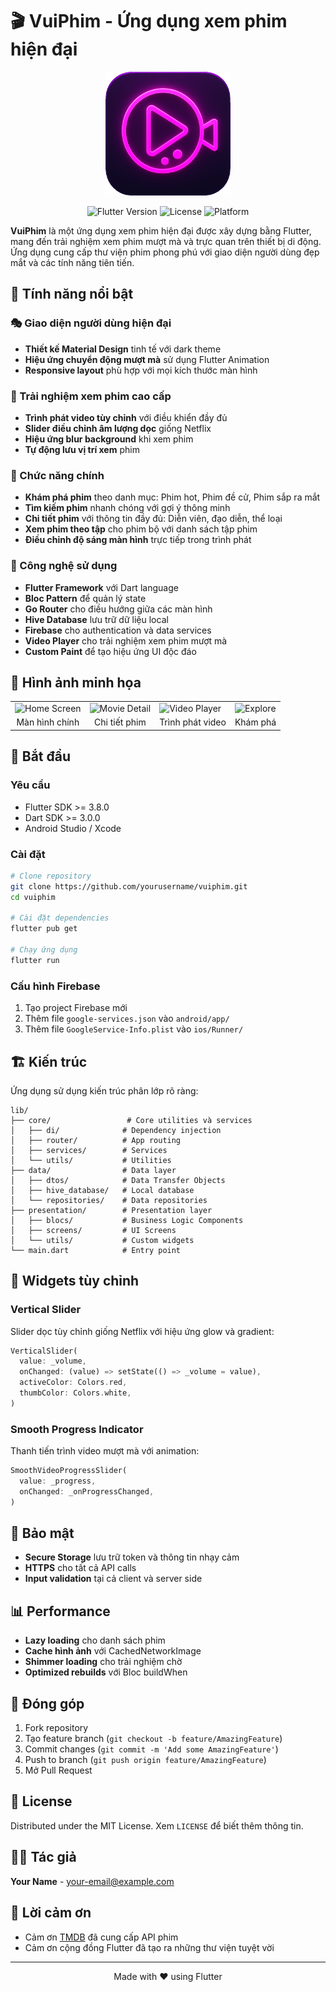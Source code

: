 # 🎬 VuiPhim - Ứng dụng xem phim hiện đại

<p align="center">
  <img src="assets/images/vuiphim_logo_transparent.png" alt="VuiPhim Logo" width="200"/>
</p>

<p align="center">
  <img src="https://img.shields.io/badge/Flutter-%5E3.8.0-blue.svg" alt="Flutter Version">
  <img src="https://img.shields.io/badge/License-MIT-blue.svg" alt="License">
  <img src="https://img.shields.io/badge/Platform-iOS%20%7C%20Android-brightgreen.svg" alt="Platform">
</p>

**VuiPhim** là một ứng dụng xem phim hiện đại được xây dựng bằng Flutter, mang đến trải nghiệm xem phim mượt mà và trực quan trên thiết bị di động. Ứng dụng cung cấp thư viện phim phong phú với giao diện người dùng đẹp mắt và các tính năng tiên tiến.

## 🌟 Tính năng nổi bật

### 🎭 Giao diện người dùng hiện đại
- **Thiết kế Material Design** tinh tế với dark theme
- **Hiệu ứng chuyển động mượt mà** sử dụng Flutter Animation
- **Responsive layout** phù hợp với mọi kích thước màn hình

### 🎥 Trải nghiệm xem phim cao cấp
- **Trình phát video tùy chỉnh** với điều khiển đầy đủ
- **Slider điều chỉnh âm lượng dọc** giống Netflix
- **Hiệu ứng blur background** khi xem phim
- **Tự động lưu vị trí xem** phim

### 🎯 Chức năng chính
- **Khám phá phim** theo danh mục: Phim hot, Phim đề cử, Phim sắp ra mắt
- **Tìm kiếm phim** nhanh chóng với gợi ý thông minh
- **Chi tiết phim** với thông tin đầy đủ: Diễn viên, đạo diễn, thể loại
- **Xem phim theo tập** cho phim bộ với danh sách tập phim
- **Điều chỉnh độ sáng màn hình** trực tiếp trong trình phát

### 🔧 Công nghệ sử dụng
- **Flutter Framework** với Dart language
- **Bloc Pattern** để quản lý state
- **Go Router** cho điều hướng giữa các màn hình
- **Hive Database** lưu trữ dữ liệu local
- **Firebase** cho authentication và data services
- **Video Player** cho trải nghiệm xem phim mượt mà
- **Custom Paint** để tạo hiệu ứng UI độc đáo

## 📱 Hình ảnh minh họa

<div align="center">
  <table>
    <tr>
      <td><img src="screenshots/home_screen.png" alt="Home Screen" width="200"/></td>
      <td><img src="screenshots/movie_detail.png" alt="Movie Detail" width="200"/></td>
      <td><img src="screenshots/video_player.png" alt="Video Player" width="200"/></td>
      <td><img src="screenshots/explore.png" alt="Explore" width="200"/></td>
    </tr>
    <tr>
      <td align="center">Màn hình chính</td>
      <td align="center">Chi tiết phim</td>
      <td align="center">Trình phát video</td>
      <td align="center">Khám phá</td>
    </tr>
  </table>
</div>

## 🚀 Bắt đầu

### Yêu cầu
- Flutter SDK >= 3.8.0
- Dart SDK >= 3.0.0
- Android Studio / Xcode

### Cài đặt

```bash
# Clone repository
git clone https://github.com/yourusername/vuiphim.git
cd vuiphim

# Cài đặt dependencies
flutter pub get

# Chạy ứng dụng
flutter run
```

### Cấu hình Firebase
1. Tạo project Firebase mới
2. Thêm file `google-services.json` vào `android/app/`
3. Thêm file `GoogleService-Info.plist` vào `ios/Runner/`

## 🏗️ Kiến trúc

Ứng dụng sử dụng kiến trúc phân lớp rõ ràng:

```
lib/
├── core/                 # Core utilities và services
│   ├── di/              # Dependency injection
│   ├── router/          # App routing
│   ├── services/        # Services
│   └── utils/           # Utilities
├── data/                # Data layer
│   ├── dtos/            # Data Transfer Objects
│   ├── hive_database/   # Local database
│   └── repositories/    # Data repositories
├── presentation/        # Presentation layer
│   ├── blocs/           # Business Logic Components
│   ├── screens/         # UI Screens
│   └── utils/           # Custom widgets
└── main.dart            # Entry point
```

## 🎨 Widgets tùy chỉnh

### Vertical Slider
Slider dọc tùy chỉnh giống Netflix với hiệu ứng glow và gradient:

```dart
VerticalSlider(
  value: _volume,
  onChanged: (value) => setState(() => _volume = value),
  activeColor: Colors.red,
  thumbColor: Colors.white,
)
```

### Smooth Progress Indicator
Thanh tiến trình video mượt mà với animation:

```dart
SmoothVideoProgressSlider(
  value: _progress,
  onChanged: _onProgressChanged,
)
```

## 🔐 Bảo mật

- **Secure Storage** lưu trữ token và thông tin nhạy cảm
- **HTTPS** cho tất cả API calls
- **Input validation** tại cả client và server side

## 📊 Performance

- **Lazy loading** cho danh sách phim
- **Cache hình ảnh** với CachedNetworkImage
- **Shimmer loading** cho trải nghiệm chờ
- **Optimized rebuilds** với Bloc buildWhen

## 🤝 Đóng góp

1. Fork repository
2. Tạo feature branch (`git checkout -b feature/AmazingFeature`)
3. Commit changes (`git commit -m 'Add some AmazingFeature'`)
4. Push to branch (`git push origin feature/AmazingFeature`)
5. Mở Pull Request

## 📄 License

Distributed under the MIT License. Xem `LICENSE` để biết thêm thông tin.

## 👨‍💻 Tác giả

**Your Name** - [your-email@example.com](mailto:your-email@example.com)

## 🙏 Lời cảm ơn

- Cảm ơn [TMDB](https://www.themoviedb.org/) đã cung cấp API phim
- Cảm ơn cộng đồng Flutter đã tạo ra những thư viện tuyệt vời

---

<p align="center">
  Made with ❤️ using Flutter
</p>
